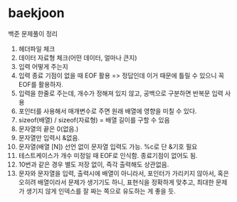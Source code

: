 # baekjoon
백준 문제풀이 정리

1. 헤더파일 체크
2. 데이터 자료형 체크(어떤 데이터, 얼마나 큰지)
3. 입력 어떻게 주는지
4. 입력 종료 기점이 없을 때 EOF 활용 => 정답인데 이거 때문에 틀릴 수 있으니 꼭 EOF를 활용하자.
5. 입력을 한줄로 주는데, 개수가 정해져 있지 않고, 공백으로 구분하면 반복문 입력 사용
6. 포인터를 사용해서 매개변수로 주면 원래 배열에 영향을 미칠 수 있다.
7. sizeof(배열) / sizeof(자료형) = 배열 길이를 구할 수 있음
8. 문자열의 끝은 0(없음.)
9. 문자열만 입력시 &없음.
10. 문자열(배열 [N]) 선언 없이 문자열 입력도 가능. %c로 단 &기호 필요
11. 테스트케이스가 개수 미정일 때 EOF로 인식함. 종료기점이 없어도 됨.
12. 10번과 같은 경우 별도 저장 없이, 즉각 출력해도 상관없음.
13. 문자와 문자열을 입력, 출력시에 배열이 아니라서, 포인터가 가리키지 않아서, 혹은 오히려 배열이라서 문제가 생기기도 하니, 표현식을 정확하게 맞추고, 최대한 문제가 생기지 않게 인덱스를 잘 짜는 쪽으로 유도하는 게 좋을 듯.